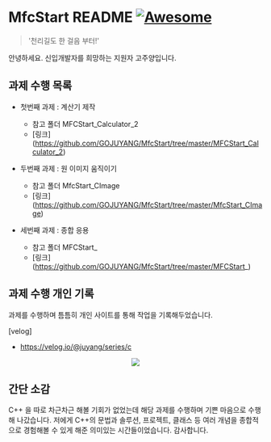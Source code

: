 # MfcStart README [![Awesome](https://cdn.jsdelivr.net/gh/sindresorhus/awesome@d7305f38d29fed78fa85652e3a63e154dd8e8829/media/badge.svg)](https://github.com/sindresorhus/awesome#readme)
>  '천리길도 한 걸음 부터!' 

안녕하세요. 신입개발자를 희망하는 지원자 고주양입니다.

## 과제 수행 목록

* 첫번째 과제 : 계산기 제작
  * 참고 폴더 MFCStart_Calculator_2
  * [링크] (https://github.com/GOJUYANG/MfcStart/tree/master/MFCStart_Calculator_2)

* 두번째 과제 : 원 이미지 움직이기
  * 참고 폴더 MfcStart_CImage
  * [링크] (https://github.com/GOJUYANG/MfcStart/tree/master/MfcStart_CImage)
 
* 세번째 과제 : 종합 응용 
  * 참고 폴더 MFCStart_
  * [링크] (https://github.com/GOJUYANG/MfcStart/tree/master/MFCStart_)


## 과제 수행 개인 기록

과제를 수행하며 틈틈히 개인 사이트를 통해 작업을 기록해두었습니다.

[velog]
- https://velog.io/@juyang/series/c
<p align="center">
  <img src="https://github.com/GOJUYANG/MfcStart/assets/133473562/8f766ec9-6a02-47db-b683-b6f325acd343">
</p>


## 간단 소감

C++ 을 따로 차근차근 해볼 기회가 없었는데 해당 과제를 수행하며 기쁜 마음으로 수행해 나갔습니다.
저에게 C++의 문법과 솔루션, 프로젝트, 클래스 등 여러 개념을 종합적으로 경험해볼 수 있게 해준 의미있는 시간들이었습니다. 
감사합니다.


